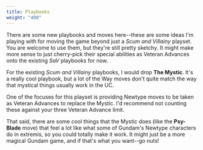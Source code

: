 ```yaml
---
title: Playbooks
weight: "400"
---
```


There are some new playbooks and moves here--these are some ideas I'm playing
with for moving the game beyond just a _Scum and Villainy_ playset. You are
welcome to use them, but they're still pretty sketchy. It might make more sense
to just cherry-pick their special abilities as Veteran Advances onto the
existing _SaV_ playbooks for now.

For the existing _Scum and Villainy_ playbooks, I would drop **The Mystic**.
It's a really cool playbook, but a lot of the Way moves don't quite match the
way that mystical things usually work in the UC.

One of the focuses for this playset is providing Newtype moves to be taken as
Veteran Advances to replace the Mystic. I'd recommend not counting these against
your three Veteran Advance limit.

That said, there are some cool things that the Mystic does (like the
**Psy-Blade** move) that feel a lot like what some of Gundam's Newtype
characters do in extremis, so you could totally make it work. It might just be a
more magical Gundam game, and if that's what you want--go nuts!

